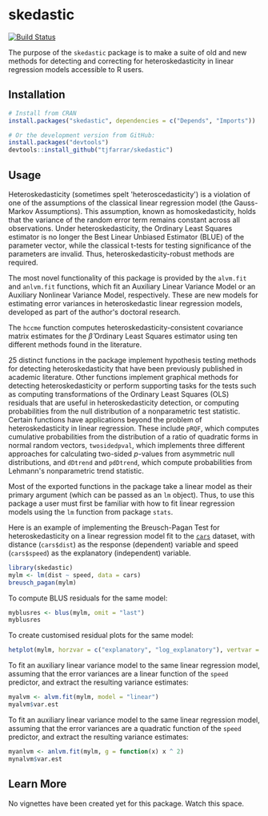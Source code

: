 # skedastic

[![Build Status](https://travis-ci.org/tjfarrar/skedastic.svg?branch=master)](https://travis-ci.org/tjfarrar/skedastic)

The purpose of the `skedastic` package is to make a suite of old and new 
methods for detecting and correcting for heteroskedasticity in linear 
regression models accessible to R users.

## Installation

```R
# Install from CRAN
install.packages("skedastic", dependencies = c("Depends", "Imports"))

# Or the development version from GitHub:
install.packages("devtools")
devtools::install_github("tjfarrar/skedastic")
```

## Usage

Heteroskedasticity (sometimes spelt 'heteroscedasticity') is a violation 
of one of the assumptions of the classical linear regression model (the 
Gauss-Markov Assumptions). This assumption, known as homoskedasticity, holds 
that the variance of the random error term remains constant across all 
observations. Under heteroskedasticity, the Ordinary Least Squares estimator 
is no longer the Best Linear Unbiased Estimator (BLUE) of the parameter 
vector, while the classical t-tests for testing significance of the parameters 
are invalid. Thus, heteroskedasticity-robust methods are required.

The most novel functionality of this package is provided by the `alvm.fit` and 
`anlvm.fit` functions, which fit an Auxiliary Linear Variance Model or an 
Auxiliary Nonlinear Variance Model, respectively. These are new models for 
estimating error variances in heteroskedastic linear regression models, 
developed as part of the author's doctoral research.

The `hccme` function computes heteroskedasticity-consistent covariance matrix 
estimates for the $\hat{\beta}$ Ordinary Least Squares estimator using ten 
different methods found in the literature.

25 distinct functions in the package implement hypothesis testing 
methods for detecting heteroskedasticity that have been previously published in academic literature. Other functions implement graphical methods for detecting 
heteroskedasticity or perform supporting tasks for the tests such as computing transformations of the Ordinary Least Squares (OLS) residuals that are useful in heteroskedasticity detection, or computing probabilities from the null distribution of a nonparametric test statistic. Certain functions have applications beyond the problem of heteroskedasticity in linear regression. These include `pRQF`, which computes cumulative probabilities from the distribution of a ratio of quadratic forms in normal random vectors, `twosidedpval`, which implements three different approaches for calculating two-sided $p$-values from asymmetric null distributions, and `dDtrend` and `pdDtrend`, which compute probabilities from Lehmann's nonparametric trend statistic. 

Most of the exported functions in the package take a linear model as their primary argument (which can be passed as an `lm` object). Thus, to use this package a user must first be familiar with how to fit linear regression models using the `lm` function from package `stats`.

Here is an example of implementing the Breusch-Pagan Test for heteroskedasticity on a linear regression model fit to the [`cars`](https://stat.ethz.ch/R-manual/R-devel/library/datasets/html/cars.html) 
dataset, with distance (`cars$dist`) as the response (dependent) variable and 
speed (`cars$speed`) as the explanatory (independent) variable.

```R
library(skedastic)
mylm <- lm(dist ~ speed, data = cars)
breusch_pagan(mylm)
```

To compute BLUS residuals for the same model:

```R
myblusres <- blus(mylm, omit = "last")
myblusres
```

To create customised residual plots for the same model:

```R
hetplot(mylm, horzvar = c("explanatory", "log_explanatory"), vertvar = c("res", "res_stud"), vertfun = "2", filetype = NA)
```

To fit an auxiliary linear variance model to the same linear regression model,  assuming that the error variances are a linear function of the `speed` predictor, and extract the resulting variance estimates:

```R
myalvm <- alvm.fit(mylm, model = "linear")
myalvm$var.est
```

To fit an auxiliary linear variance model to the same linear regression model,  assuming that the error variances are a quadratic function of the `speed` predictor, and extract the resulting variance estimates:

```R
myanlvm <- anlvm.fit(mylm, g = function(x) x ^ 2)
mynalvm$var.est
```

## Learn More

No vignettes have been created yet for this package. Watch this space.

